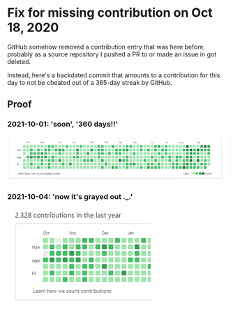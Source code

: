 # Fix for missing contribution on Oct 18, 2020

GitHub somehow removed a contribution entry that was here before, probably as a source repository I pushed a PR to or made an issue in got
deleted.

Instead, here's a backdated commit that amounts to a contribution for this day to not be cheated out of a 365-day streak by GitHub.

## Proof

### 2021-10-01: 'soon', '360 days!!'
![pic](2021-10-01.png)

### 2021-10-04: 'now it's grayed out ._.'
![pic](2021-10-04.png)
